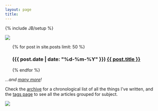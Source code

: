 ```yaml
---
layout: page
title:  
---
```

{% include JB/setup %}

<!-- ![]( {{site.url}}/assets/aadm-github-com-banner-_D7K6490.jpg) -->
<!-- ![]( {{site.url}}/assets/aadm-github-io_D7K7197.jpg) -->
![]( {{site.url}}/assets/aadm-github-io_D7K7197-bn.jpg)

<ul class="posts">
{% for post in site.posts limit: 50 %}
    <h3>({{ post.date | date: "%d-%m-%Y" }}) <a href="{{ post.url }}">{{ post.title }}</a> </h3>
{% endfor %}
</ul>

_...and [many more](archive.html)!_

Check the [archive](archive.html) for a chronological list of all the things I've written, and the [tags page](tags.html) to see all the articles grouped for subject.

[![](http://i.creativecommons.org/l/by-nc-nd/3.0/80x15.png)](http://creativecommons.org/licenses/by-nc-nd/3.0/deed.en_US)
